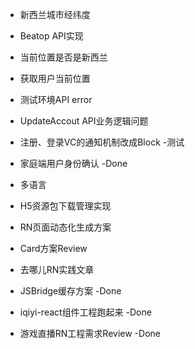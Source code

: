 - 新西兰城市经纬度
- Beatop API实现
- 当前位置是否是新西兰
- 获取用户当前位置
- 测试环境API error
- UpdateAccout API业务逻辑问题

- 注册、登录VC的通知机制改成Block -测试
- 家庭端用户身份确认 -Done
- 多语言

- H5资源包下载管理实现
- RN页面动态化生成方案
- Card方案Review
- 去哪儿RN实践文章
- JSBridge缓存方案  -Done
- iqiyi-react组件工程跑起来 -Done
- 游戏直播RN工程需求Review -Done

